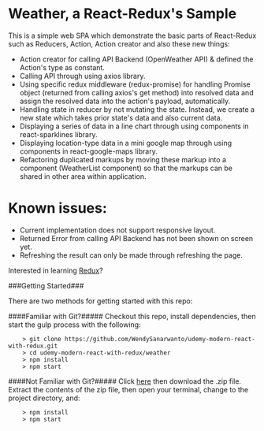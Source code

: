 # Weather, a React-Redux's Sample  

This is a simple web SPA which demonstrate the basic parts of React-Redux such as Reducers, Action, Action creator and also these new things: 

- Action creator for calling API Backend (OpenWeather API) & defined the Action's type as constant.
- Calling API through using axios library.
- Using specific redux middleware (redux-promise) for handling Promise object (returned from calling axios's get method) into resolved data and assign the resolved data into the action's payload, automatically.
- Handling state in reducer by not mutating the state. Instead, we create a new state which takes prior state's data and also current data.
- Displaying a series of data in a line chart through using components in react-sparklines library.
- Displaying location-type data in a mini google map through using components in react-google-maps library.
- Refactoring duplicated markups by moving these markup into a component (WeatherList component) so that the markups can be shared in other area within application.


# Known issues:

- Current implementation does not support responsive layout. 
- Returned Error from calling API Backend has not been shown on screen yet.
- Refreshing the result can only be made through refreshing the page. 

Interested in learning [Redux](https://www.udemy.com/react-redux/)?

###Getting Started###

There are two methods for getting started with this repo:

####Familiar with Git?#####
Checkout this repo, install dependencies, then start the gulp process with the following:

```
	> git clone https://github.com/WendySanarwanto/udemy-modern-react-with-redux.git
	> cd udemy-modern-react-with-redux/weather
	> npm install
	> npm start
```

####Not Familiar with Git?#####
Click [here](https://github.com/WendySanarwanto/udemy-modern-react-with-redux/archive/master.zip) then download the .zip file.  Extract the contents of the zip file, then open your terminal, change to the project directory, and:

```
	> npm install
	> npm start


